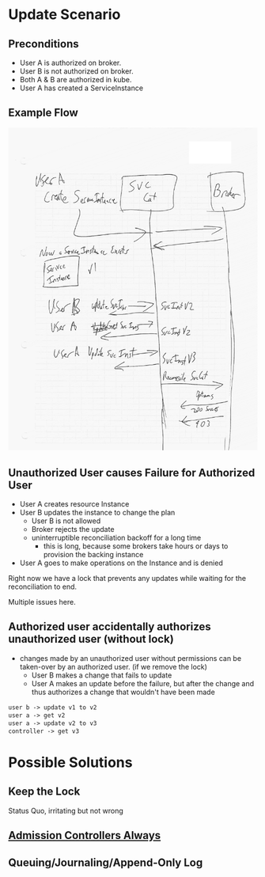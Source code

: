 
# Update Scenario

## Preconditions
 - User A is authorized on broker.
 - User B is not authorized on broker.
 - Both A & B are authorized in kube.
 - User A has created a ServiceInstance

## Example Flow 

![update options](update.png)

## Unauthorized User causes Failure for Authorized User

 - User A creates resource Instance
 - User B updates the instance to change the plan
   - User B is not allowed
   - Broker rejects the update
   - uninterruptible reconciliation backoff for a long time
     - this is long, because some brokers take hours or days to
       provision the backing instance
 - User A goes to make operations on the Instance and is denied

Right now we have a lock that prevents any updates while waiting for the
reconciliation to end.

Multiple issues here.

## Authorized user accidentally authorizes unauthorized user (without lock)

 - changes made by an unauthorized user without permissions can be taken-over by an
 authorized user. (if we remove the lock)
   - User B makes a change that fails to update
   - User A makes an update before the failure, but after the change and
     thus authorizes a change that wouldn't have been made

```
user b -> update v1 to v2
user a -> get v2
user a -> update v2 to v3 
controller -> get v3
```

# Possible Solutions
## Keep the Lock
Status Quo, irritating but not wrong
##  [Admission Controllers Always]

[Admission Controllers Always]: ../solutions/solutions.md#admission-controllers-always

## Queuing/Journaling/Append-Only Log
